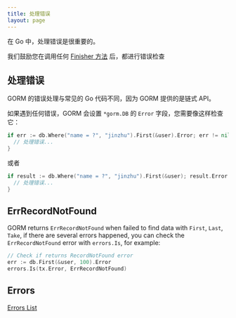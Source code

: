 ```yaml
---
title: 处理错误
layout: page
---
```


在 Go 中，处理错误是很重要的。

我们鼓励您在调用任何 [Finisher 方法](https://github.com/go-gorm/gorm/blob/master/finisher_api.go) 后，都进行错误检查

## 处理错误

GORM 的错误处理与常见的 Go 代码不同，因为 GORM 提供的是链式 API。

如果遇到任何错误，GORM 会设置 `*gorm.DB` 的 `Error` 字段，您需要像这样检查它：

```go
if err := db.Where("name = ?", "jinzhu").First(&user).Error; err != nil {
  // 处理错误...
}
```

或者

```go
if result := db.Where("name = ?", "jinzhu").First(&user); result.Error != nil {
  // 处理错误...
}
```

## ErrRecordNotFound

GORM returns `ErrRecordNotFound` when failed to find data with `First`, `Last`, `Take`, if there are several errors happened, you can check the `ErrRecordNotFound` error with `errors.Is`, for example:

```go
// Check if returns RecordNotFound error
err := db.First(&user, 100).Error
errors.Is(tx.Error, ErrRecordNotFound)
```

## Errors

[Errors List](https://github.com/go-gorm/gorm/blob/master/errors.go)
